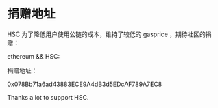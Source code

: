 # 捐赠地址

HSC 为了降低用户使用公链的成本，维持了较低的 gasprice ，期待社区的捐赠：

ethereum && HSC:

捐赠地址：

0x078Bb71a6ad43883ECE9A4dB3d5EDcAF789A7EC8

Thanks a lot to support HSC.